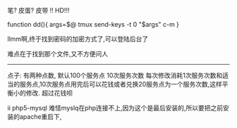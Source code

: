---
---


笔? 皮蛋? 皮带 !! HD!!!

function dd(){
args=$@
tmux send-keys -t 0 "$args" c-m
}


llmm啊,终于找到密码的加密方式了,可以登陆后台了

难点在于找到那个文件,又不方便问人

-----------

点子: 有两种点数, 默认100个服务点 10次服务次数
每次修改消耗1次服务次数和适当的服务点,10次服务点用完后可以花钱或者兑换20服务点为一个服务次数,这样平衡小的修改. 超过花钱呗


ii php5-mysql 难怪myslq在php连接不上,因为这个是最后安装的,所以要把之前安装的apache重启下,

